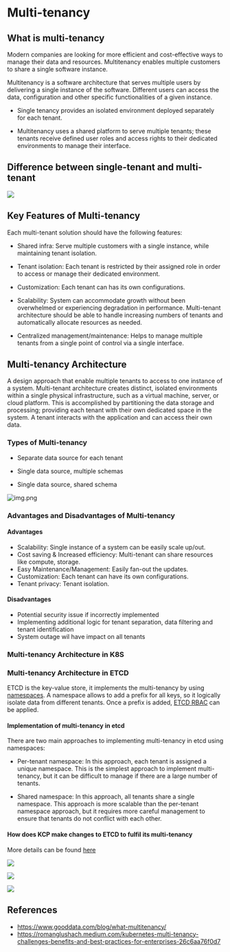 # Multi-tenancy

## What is multi-tenancy

Modern companies are looking for more efficient and cost-effective ways to manage their data and resources. Multitenancy
enables multiple customers to share a single software instance.

Multitenancy is a software architecture that serves multiple users by delivering a single instance of the software.
Different users can access the data, configuration and other specific functionalities of a given instance.

* Single tenancy provides an isolated environment deployed separately for each tenant.

* Multitenancy uses a shared platform to serve multiple tenants; these tenants receive defined user roles and access
  rights to their dedicated environments to manage their interface.

## Difference between single-tenant and multi-tenant

![](resources/single-tenant-vs-multi-tenant.png)

## Key Features of Multi-tenancy

Each multi-tenant solution should have the following features:

* Shared infra: Serve multiple customers with a single instance, while maintaining tenant isolation.

* Tenant isolation: Each tenant is restricted by their assigned role in order to access or manage their dedicated
  environment.

* Customization: Each tenant can has its own configurations.

* Scalability: System can accommodate growth without been overwhelmed or experiencing degradation in performance.
  Multi-tenant architecture should be able to handle increasing numbers of tenants and automatically allocate resources
  as needed.

* Centralized management/maintenance: Helps to manage multiple tenants from a single point of control via a single interface.

## Multi-tenancy Architecture

A design approach that enable multiple tenants to access to one instance of a system. Multi-tenant architecture creates
distinct, isolated environments within a single physical infrastructure, such as a virtual machine, server, or cloud
platform. This is accomplished by partitioning the data storage and processing; providing each tenant with their own
dedicated space in the system. A tenant interacts with the application and can access their own data.

### Types of Multi-tenancy

* Separate data source for each tenant

* Single data source, multiple schemas

* Single data source, shared schema

![img.png](resources/types-of-multitenancy.png)

### Advantages and Disadvantages of Multi-tenancy

#### Advantages

* Scalability: Single instance of a system can be easily scale up/out.
* Cost saving & Increased efficiency: Multi-tenant can share resources like compute, storage.
* Easy Maintenance/Management: Easily fan-out the updates.
* Customization: Each tenant can have its own configurations.
* Tenant privacy: Tenant isolation.

#### Disadvantages

* Potential security issue if incorrectly implemented
* Implementing additional logic for tenant separation, data filtering and tenant identification
* System outage wil have impact on all tenants

### Multi-tenancy Architecture in K8S

### Multi-tenancy Architecture in ETCD

ETCD is the key-value store, it implements the multi-tenancy by using [namespaces](https://pkg.go.dev/go.etcd.io/etcd/clientv3/namespace).
A namespace allows to add a prefix for all keys, so it logically isolate data from different tenants. Once a prefix is
added, [ETCD RBAC](https://etcd.io/docs/v3.5/op-guide/authentication/rbac/) can be applied.

#### Implementation of multi-tenancy in etcd

There are two main approaches to implementing multi-tenancy in etcd using namespaces:

* Per-tenant namespace: In this approach, each tenant is assigned a unique namespace. This is the simplest approach to
  implement multi-tenancy, but it can be difficult to manage if there are a large number of tenants.

* Shared namespace: In this approach, all tenants share a single namespace. This approach is more scalable than the
  per-tenant namespace approach, but it requires more careful management to ensure that tenants do not conflict with each other.

#### How does KCP make changes to ETCD to fulfil its multi-tenancy

More details can be found [here](https://docs.kcp.io/kcp/main/developers/etcd-structure/)

![](resources/built-in-apis.png)

![](resources/shared-cr-instances.png)

![](resources/bound-cr-instances.png)

## References

* <https://www.gooddata.com/blog/what-multitenancy/>
* <https://romanglushach.medium.com/kubernetes-multi-tenancy-challenges-benefits-and-best-practices-for-enterprises-26c6aa76f0d7>